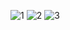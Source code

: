 ![1](https://github.com/Kenny12-cyber/kennymutesa_25131/assets/138286862/63b60aa1-a365-4759-861e-4e9270c23181)
![2](https://github.com/Kenny12-cyber/kennymutesa_25131/assets/138286862/07269f6e-4ea3-4453-aba5-b035cabeceda)
![3](https://github.com/Kenny12-cyber/kennymutesa_25131/assets/138286862/a915cbdf-481c-4d95-ab5e-54f33fb0a96d)
